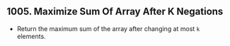 ## 1005. Maximize Sum Of Array After K Negations

-   Return the maximum sum of the array after changing at most `k` elements.
